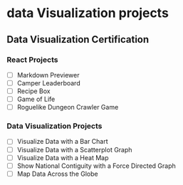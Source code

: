 # data Visualization projects

## Data Visualization Certification 

### React Projects

- [ ] Markdown Previewer 
- [ ] Camper Leaderboard
- [ ] Recipe Box
- [ ] Game of Life
- [ ] Roguelike Dungeon Crawler Game 

### Data Visualization Projects

- [ ] Visualize Data with a Bar Chart 
- [ ] Visualize Data with a Scatterplot Graph
- [ ] Visualize Data with a Heat Map
- [ ] Show National Contiguity with a Force Directed Graph
- [ ] Map Data Across the Globe 
